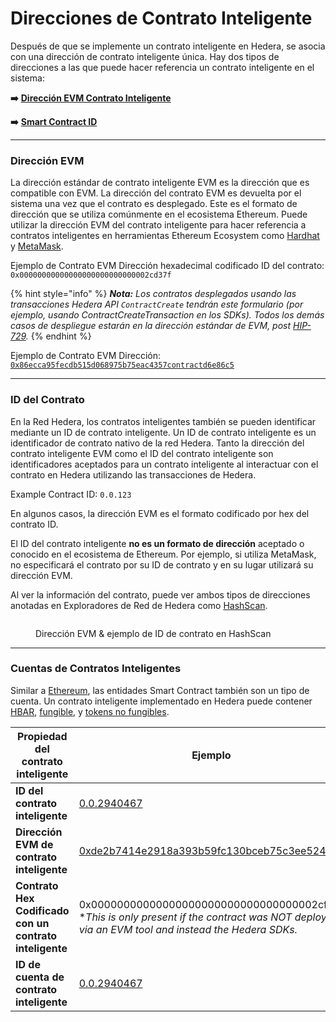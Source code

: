 # Direcciones de Contrato Inteligente

Después de que se implemente un contrato inteligente en Hedera, se asocia con una dirección de contrato inteligente única. Hay dos tipos de direcciones a las que puede hacer referencia un contrato inteligente en el sistema:

**➡️** [**Dirección EVM Contrato Inteligente**](smart-contract-addresses.md#evm-address)

**➡️** [**Smart Contract ID**](smart-contract-addresses.md#contract-id)

***

### Dirección EVM

La dirección estándar de contrato inteligente EVM es la dirección que es compatible con EVM. La dirección del contrato EVM es devuelta por el sistema una vez que el contrato es desplegado. Este es el formato de dirección que se utiliza comúnmente en el ecosistema Ethereum. Puede utilizar la dirección EVM del contrato inteligente para hacer referencia a contratos inteligentes en herramientas Ethereum Ecosystem como [Hardhat](../../support-and-community/glossary.md#hardhat) y [MetaMask](../../support-and-community/glossary.md#metamask).

Ejemplo de Contrato EVM Dirección hexadecimal codificado ID del contrato: `0x00000000000000000000000000002cd37f`

{% hint style="info" %}
_**Nota:** Los contratos desplegados usando las transacciones Hedera API `ContractCreate` tendrán este formulario (por ejemplo, usando ContractCreateTransaction en los SDKs). Todos los demás casos de despliegue estarán en la dirección estándar de EVM, post_ [_HIP-729_](https://hips.hedera.com/hip/hip-729)_._
{% endhint %}

Ejemplo de Contrato EVM Dirección: [`0x86ecca95fecdb515d068975b75eac4357contractd6e86c5`](https://hashscan.io/mainnet/contract/0.0.2958097?p=1\\&k=1685819177.474035003)

***

### ID del Contrato

En la Red Hedera, los contratos inteligentes también se pueden identificar mediante un ID de contrato inteligente. Un ID de contrato inteligente es un identificador de contrato nativo de la red Hedera. Tanto la dirección del contrato inteligente EVM como el ID del contrato inteligente son identificadores aceptados para un contrato inteligente al interactuar con el contrato en Hedera utilizando las transacciones de Hedera.

Example Contract ID: `0.0.123`

En algunos casos, la dirección EVM es el formato codificado por hex del contrato ID.

El ID del contrato inteligente **no es un formato de dirección** aceptado o conocido en el ecosistema de Ethereum. Por ejemplo, si utiliza MetaMask, no especificará el contrato por su ID de contrato y en su lugar utilizará su dirección EVM.

Al ver la información del contrato, puede ver ambos tipos de direcciones anotadas en Exploradores de Red de Hedera como [HashScan](https://hashscan.io/).

<figure><img src="../../.gitbook/assets/contract ID.png" alt=""><figcaption><p>Dirección EVM & ejemplo de ID de contrato en HashScan</p></figcaption></figure>

***

### Cuentas de Contratos Inteligentes

Similar a [Ethereum](../../support-and-community/glossary.md#ethereum), las entidades Smart Contract también son un tipo de cuenta. Un contrato inteligente implementado en Hedera puede contener [HBAR](../../support-and-community/glossary.md#hbar), [fungible](../../support-and-community/glossary.md#fungible-token), y [tokens no fungibles](../../support-and-community/glossary.md#non-fungible-token-nft).

<table><thead><tr><th width="289">Propiedad del contrato inteligente</th><th>Ejemplo</th></tr></thead><tbody><tr><td><strong>ID del contrato inteligente</strong></td><td><a href="https://hashscan.io/mainnet/contract/0.0.2940467?p1=1">0.0.2940467</a></td></tr><tr><td><strong>Dirección EVM de contrato inteligente</strong></td><td><a href="https://hashscan.io/mainnet/contract/0.0.2940467?p1=1">0xde2b7414e2918a393b59fc130bceb75c3ee52493</a></td></tr><tr><td><strong>Contrato Hex Codificado con un contrato inteligente</strong></td><td>0x00000000000000000000000000000000002cff73<br>*<em>This is only present if the contract was NOT deployed via an EVM tool and instead the Hedera SDKs.</em></td></tr><tr><td><strong>ID de cuenta de contrato inteligente</strong></td><td><a href="https://hashscan.io/mainnet/account/0.0.2940467?app=false&#x26;ph=1&#x26;pt=1&#x26;p2=1&#x26;p1=1">0.0.2940467</a></td></tr></tbody></table>
